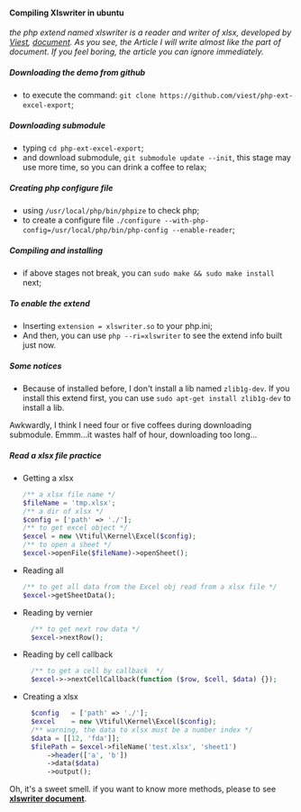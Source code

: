 #### Compiling Xlswriter in ubuntu
*the php extend named xlswriter is a reader and writer of xlsx, developed by [Viest](https://github.com/viest), [document](https://xlswriter-docs.viest.me/zh-cn/). As you see, the Article I will write almost like the part of document. If you feel boring, the article you can ignore immediately.*

##### Downloading the demo from github
- to execute the command: `git clone https://github.com/viest/php-ext-excel-export`;
   
##### Downloading submodule
- typing `cd php-ext-excel-export`;
- and download submodule, `git submodule update --init`, this stage may use more time, so you can drink a coffee to relax;

##### Creating php configure file
- using `/usr/local/php/bin/phpize` to check php;
- to create a configure file `./configure --with-php-config=/usr/local/php/bin/php-config --enable-reader`;
   
##### Compiling and installing
- if above stages not break, you can `sudo make && sudo make install` next;
   
##### To enable the extend
- Inserting `extension = xlswriter.so` to your php.ini;
- And then, you can use `php --ri=xlswriter` to see the extend info built just now.

##### Some notices
- Because of installed before, I don't install a lib named `zlib1g-dev`. If you install this extend first, you can use `sudo apt-get install zlib1g-dev` to install a lib.
   
Awkwardly, I think I need four or five coffees during downloading submodule. Emmm...it wastes half of hour, downloading too long...

##### Read a xlsx file practice
- Getting a xlsx
    ```php
    /** a xlsx file name */
    $fileName = 'tmp.xlsx';
    /** a dir of xlsx */
    $config = ['path' => './'];
    /** to get excel object */
    $excel = new \Vtiful\Kernel\Excel($config);
    /** to open a sheet */
    $excel->openFile($fileName)->openSheet();
    ```
- Reading all
    ```php
    /** to get all data from the Excel obj read from a xlsx file */
    $excel->getSheetData();
    ```
- Reading by vernier
   ```php
     /** to get next row data */
     $excel->nextRow();
   ```
- Reading by cell callback
   ```php
     /** to get a cell by callback  */
     $excel->->nextCellCallback(function ($row, $cell, $data) {});
   ```
- Creating a xlsx
   ```php
     $config   = ['path' => './'];
     $excel    = new \Vtiful\Kernel\Excel($config);
     /** warning, the data to xlsx must be a number index */
     $data = [[12, 'fda']];
     $filePath = $excel->fileName('test.xlsx', 'sheet1')
         ->header(['a', 'b'])
         ->data($data)
         ->output();
   ```
Oh, it's a sweet smell. if you want to know more methods, please to see **[xlswriter document](https://xlswriter-docs.viest.me/)**.